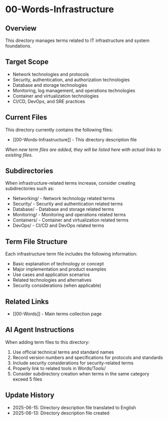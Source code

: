 # 00-Words-Infrastructure

## Overview

This directory manages terms related to IT infrastructure and system foundations.

## Target Scope

- Network technologies and protocols
- Security, authentication, and authorization technologies
- Database and storage technologies
- Monitoring, log management, and operations technologies
- Container and virtualization technologies
- CI/CD, DevOps, and SRE practices

## Current Files

This directory currently contains the following files:

- [[00-Words-Infrastructure]] - This directory description file

_When new term files are added, they will be listed here with actual links to existing files._

## Subdirectories

When infrastructure-related terms increase, consider creating subdirectories such as:

- Networking/ - Network technology related terms
- Security/ - Security and authentication related terms
- Database/ - Database and storage related terms
- Monitoring/ - Monitoring and operations related terms
- Containers/ - Container and virtualization related terms
- DevOps/ - CI/CD and DevOps related terms

## Term File Structure

Each infrastructure term file includes the following information:

- Basic explanation of technology or concept
- Major implementation and product examples
- Use cases and application scenarios
- Related technologies and alternatives
- Security considerations (when applicable)

## Related Links

- [[00-Words]] - Main terms collection page

## AI Agent Instructions

When adding term files to this directory:

1. Use official technical terms and standard names
2. Record version numbers and specifications for protocols and standards
3. Include security considerations for security-related terms
4. Properly link to related tools in Words/Tools/
5. Consider subdirectory creation when terms in the same category exceed 5 files

## Update History

- 2025-06-15: Directory description file translated to English
- 2025-06-13: Directory description file created
